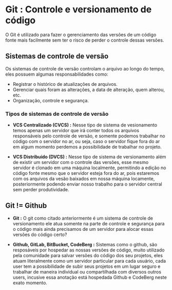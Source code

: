 # Git : Controle e versionamento de código
O Git é utilizado para fazer o gerenciamento das versões de um código fonte  mais facilmente sem ter o risco de perder o controle dessas versões.

## Sistemas de controle de versão
Os sistemas de controle de versão controlam o arquivo ao longo do tempo, eles possuem algumas responsabilidades como:

* Registrar o histórico  de atualizações de arquivos.
* Gerenciar quais foram as alterações, a data de alteração, quem alterou, etc.
* Organização, controle e segurança.
  
### Tipos de sistemas de controle de versão

* <b>VCS Centralizado (CVCS) :</b> Nesse tipo de sistema de vesionamento temos apenas um servidor que irá conter todos os arquivos responsáveis pelo controle de versão, e somente podemos trabalhar no código com o servidor no ar, ou seja, caso o servidor fique fora do ar em algum momento perdemos a possibilidade de trabalhar no projeto. 

* <b>VCS Distribuído (DVCS) :</b> Nesse tipo de sistema de versionamento além de existir um servidor com o controle das versões, esse mesmo servidor é clonado em uma máquina localmente, permitindo a edição no código fonte mesmo que o servidor esteja fora do ar, pois estaremos com os arquivos da vesão baixados em nossa máquina locamente, posteriormente podendo enviar nosso trabalho para o servidor central sem perder produtividade.

## Git != Github

* <b>Git :</b> O git como citado anteriormente é um sistema de controle de versionamento ele atua somente na parte de controle e segurança para o código mais ainda precisamos de um servidor para alocar essas versões do código certo?

* <b>Github, GitLab, BitBucket, CodeBerg :</b> Sistemas como o github, são resposáveis por hospedar as nossas versões de código, muito utilizado pela comunidade para salvar versões do código dos seu projetos, eles atuam literalmente como um servidor particular para cada usuário, cada user tem a possibilidade de subir seus projetos em um lugar seguro e trabalhar de maneira individual ou compartilhada com diversos outros users, incusive essa anotação está hospedada Github e CodeBerg neste exato momento.